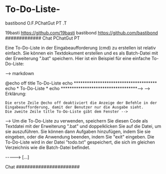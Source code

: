# To-Do-Liste-
  bastibond O.F.PChatGut PT .T
  
  19basti https://github.com/19basti
  bastibond  https://github.com/bastibond
#############
Chat
PChatGut PT

Eine To-Do-Liste in der Eingabeaufforderung (cmd) zu erstellen ist relativ einfach. Sie können ein Textdokument erstellen und es als Batch-Datei mit der Erweiterung ".bat" speichern. Hier ist ein Beispiel für eine einfache To-Do-Liste:

-->
markdown

@echo off
title To-Do-Liste
echo **************************************
echo *            To-Do-Liste             *
echo ***********************************-->
-->
Erklärung:

    Die erste Zeile @echo off deaktiviert die Anzeige der Befehle in der Eingabeaufforderung, damit der Benutzer nur die Ausgabe sieht.
    Die zweite Zeile title To-Do-Liste gibt dem Fenster -->
--> Um die To-Do-Liste zu verwenden, speichern Sie diesen Code als Textdatei mit der Erweiterung ".bat" und doppelklicken Sie auf die Datei, um sie auszuführen. Sie können dann Aufgaben hinzufügen, indem Sie sie eingeben, oder die Anwendung beenden, indem Sie "exit" eingeben. Die To-Do-Liste wird in der Datei "todo.txt" gespeichert, die sich im gleichen Verzeichnis wie die Batch-Datei befindet.

-----> [...]

Chat
#######################
